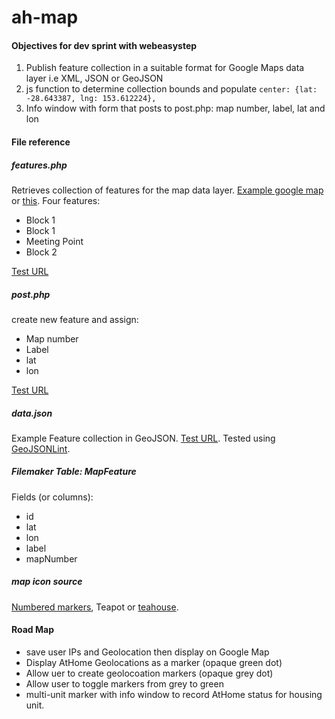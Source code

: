 # ah-map

#### Objectives for dev sprint with webeasystep
1. Publish feature collection in a suitable format for Google Maps data layer i.e XML, JSON or GeoJSON
2. js function to determine collection bounds and populate  ```center: {lat: -28.643387, lng: 153.612224},```
3. Info window with form that posts to post.php: map number, label, lat and lon


#### File reference
##### features.php
Retrieves collection of features for the map data layer. [Example google map](https://www.google.com.au/maps/d/u/0/edit?mid=1ctiAekzON8MIwcAOkgkZzQ1SjJRIZtA5&ll=-33.78296625339272%2C151.271711854415&z=17)
or [this](https://drive.google.com/open?id=1ctiAekzON8MIwcAOkgkZzQ1SjJRIZtA5&usp=sharing).
Four features:
- Block 1
- Block 1
- Meeting Point
- Block 2

[Test URL](https://qc.r2labs.com/ah-map/feature.php?map=19)

##### post.php
create new feature and assign:
- Map number
- Label
- lat
- lon

[Test URL](https://qc.r2labs.com/ah-map/post.php)

##### data.json
Example Feature collection in GeoJSON. [Test URL](https://qc.r2labs.com/ah-map/data.json). Tested using [GeoJSONLint](http://geojsonlint.com).

##### Filemaker Table: MapFeature
Fields (or columns):
- id
- lat
- lon
- label
- mapNumber

##### map icon source
[Numbered markers](https://mapicons.mapsmarker.com/numbers-letters/numbers/?style=white), Teapot or [teahouse](https://mapicons.mapsmarker.com/markers/restaurants-bars/bars/tea-house/?custom_color=9ea2a3).


#### Road Map
- save user IPs and Geolocation then display on Google Map
- Display AtHome Geolocations as a marker (opaque green dot)
- Allow uer to create geolocoation markers (opaque grey dot)
- Allow user to toggle markers from grey to green
- multi-unit marker with info window to record AtHome status for housing unit.